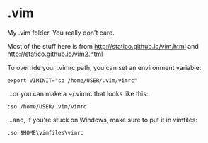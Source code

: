 .vim
====

My .vim folder. You really don't care.


Most of the stuff here is from http://statico.github.io/vim.html and http://statico.github.io/vim2.html

To override your .vimrc path, you can set an environment variable:

    export VIMINIT="so /home/USER/.vim/vimrc"

...or you can make a ~/.vimrc that looks like this:

    :so /home/USER/.vim/vimrc

...and, if you're stuck on Windows, make sure to put it in vimfiles:

    :so $HOME\vimfiles\vimrc
